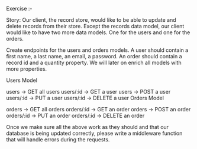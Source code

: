Exercise :-

Story: Our client, the record store, would like to be able to update and delete records from their store. Except the records data model, our client would like to have two more data models. One for the users and one for the orders.

Create endpoints for the users and orders models. A user should contain a first name, a last name, an email, a password. An order should contain a record id and a quantity property. We will later on enrich all models with more properties.

Users Model

users -> GET all users
users/:id -> GET a user
users -> POST a user
users/:id -> PUT a user
users/:id -> DELETE a user
Orders Model

orders -> GET all orders
orders/:id -> GET an order
orders -> POST an order
orders/:id -> PUT an order
orders/:id -> DELETE an order

Once we make sure all the above work as they should and that our database is being updated correctly, please write a middleware function that will handle errors during the requests.
